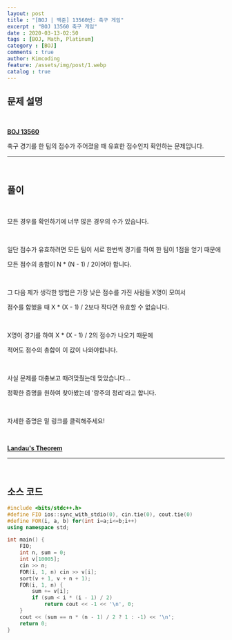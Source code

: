 ```yaml
---
layout: post
title : "[BOJ | 백준] 13560번: 축구 게임"
excerpt : "BOJ 13560 축구 게임"
date : 2020-03-13-02:50
tags : [BOJ, Math, Platinum]
category : [BOJ]
comments : true
author: Kimcoding
feature: /assets/img/post/1.webp
catalog : true
---
```


## 문제 설명

<br/>

**[BOJ 13560](https://www.acmicpc.net/problem/13560)**


축구 경기를 한 팀의 점수가 주어졌을 때 유효한 점수인지 확인하는 문제입니다.

---
<br/>

## 풀이

<br/>



모든 경우를 확인하기에 너무 많은 경우의 수가 있습니다.

<br/>

일단 점수가 유효하려면 모든 팀이 서로 한번씩 경기를 하여 한 팀이 1점을 얻기 때문에

모든 점수의 총합이 N * (N - 1) / 2이어야 합니다.

<br/>

그 다음 제가 생각한 방법은 가장 낮은 점수를 가진 사람들 X명이 모여서

점수를 합했을 때 X * (X - 1) / 2보다 작다면 유효할 수 없습니다.

<br/>

X명이 경기를 하여 X * (X - 1) / 2의 점수가 나오기 때문에

적어도 점수의 총합이 이 값이 나와야합니다.

<br/>

사실 문제를 대충보고 때려맞췄는데 맞았습니다...

정확한 증명을 원하여 찾아봤는데 '랑주의 정리'라고 합니다.

<br/>

자세한 증명은 밑 링크를 클릭해주세요!

<br/>

**[Landau's Theorem](http://people.math.sc.edu/griggs/landau.pdf)**

---

<br/>

## <i class="fa fa-code"></i> 소스 코드

```cpp
#include <bits/stdc++.h>
#define FIO ios::sync_with_stdio(0), cin.tie(0), cout.tie(0)
#define FOR(i, a, b) for(int i=a;i<=b;i++)
using namespace std;

int main() {
	FIO;
	int n, sum = 0;
	int v[10005];
	cin >> n;
	FOR(i, 1, n) cin >> v[i];
	sort(v + 1, v + n + 1);
	FOR(i, 1, n) {
		sum += v[i];
		if (sum < i * (i - 1) / 2)
			return cout << -1 << '\n', 0;
	}
	cout << (sum == n * (n - 1) / 2 ? 1 : -1) << '\n';
	return 0;
}
```

